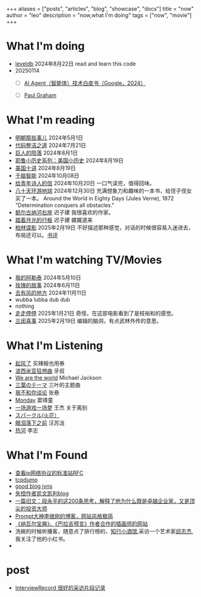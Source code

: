 +++
aliases = ["posts", "articles", "blog", "showcase", "docs"]
title = "now"
author = "leo"
description = "now,what I'm doing"
tags = ["now", "movie"]
+++


# What I'm doing
- [leveldb](https://github.com/google/leveldb) 2024年8月22日 read and learn this code
- 20250114
   - [ ] [AI Agent（智能体）技术白皮书（Google，2024）](https://arthurchiao.art/blog/ai-agent-white-paper-zh/ ) 
   - [ ] [Paul Graham](https://paulgraham.com/articles.html)


# What I'm reading
- [明朝那些事儿](https://book.douban.com/subject/7163250/) 2024年5月1日
- [代码整洁之道](https://book.douban.com/subject/34986245/) 2024年7月21日
- [巨人的陨落](https://book.douban.com/subject/26698660/) 2024年8月1日
- [耶鲁小历史系列：美国小历史](https://book.douban.com/subject/27045325/) 2024年8月19日
- [美国十讲](https://book.douban.com/subject/25777331/) 2024年8月19日
- [千脑智能](https://book.douban.com/subject/36080515/) 2024年10月08日
- [给青年诗人的信](https://book.douban.com/subject/26685994/) 2024年10月20日 一口气读完，值得回味。
- [八十天环游地球](https://book.douban.com/subject/25897667/) 2024年12月30日 充满想象力和趣味的一本书，给侄子侄女买了一本。 Around the World in Eighty Days (Jules Verne), 1872 "Determination conquers all obstacles."
- [额尔古纳河右岸](https://book.douban.com/subject/34432750/) 迟子建 我很喜欢的作家。
- [踏着月光的行板](https://book.douban.com/subject/2327728/) 迟子建 娓娓道来
- [柏林谍影](https://book.douban.com/subject/26389907/) 2025年2月19日 不好描述那种感觉，对话的时候很容易入迷进去，布局还可以。[书评](https://book.douban.com/review/8021988/)
  
# What I'm watching TV/Movies
- [我的阿勒泰](https://movie.douban.com/subject/36245596/) 2024年5月10日
- [玫瑰的故事](https://movie.douban.com/subject/35665988/) 2024年6月11日
- [去有风的地方](https://movie.douban.com/subject/35662223/) 2024年11月11日
- wubba lubba dub dub
- nothing
- [走走停停](https://movie.douban.com/subject/35956190/) 2025年1月21日 奇怪，在这部电影看到了是枝裕和的感觉。
- [兰闺喜事](https://movie.douban.com/subject/35682502/) 2025年2月19日 编辑的脑洞，有点武林外传的意思。

# What I'm Listening

- [起风了](https://www.bilibili.com/video/BV17t411b777/) 买辣椒也用券
- [波西米亚狂想曲](https://www.bilibili.com/video/BV1Nz4y1R7km/) 牙叔
- [We are the world](https://www.bilibili.com/video/BV1yb411v7gB/) Michael Jackson
- [三葉のテーマ](https://www.bilibili.com/video/BV1vs411a7Cx/) 三叶的主题曲
- [我不和你谈论](https://www.bilibili.com/video/BV1rg4y1B7P8/) 张悬
- [Monday](https://www.bilibili.com/video/BV1sX4y1R7mh/) 窦靖童
- [一场游戏一场梦](https://www.bilibili.com/video/BV12J411z7eL/) 王杰 关于离别
- [スパークル(火花）](https://www.bilibili.com/video/BV14X4y1m7CQ) 
- [眼泪落下之前](https://www.bilibili.com/video/BV14u4y1z7no) 汪苏泷
- [热河](https://open.spotify.com/track/5XaCwy5ZR6exjlVj23okKz?si=RQzFQ8SBRYGzYo_5xAyevg) 李志

# What I'm Found
- [查看ip网络协议的标准站RFC](https://datatracker.ietf.org/doc/html/rfc790)
- [tcpdump](https://www.tcpdump.org/index.html#documentation)
- [good blog jvns](http://jvns.ca)
- [失控作者凯文凯利blog](https://kk.org/)
- [一篇旧文：段永平的这200条思考，解释了他为什么既是卓越企业家，又是顶尖的投资大师](https://36kr.com/p/2060114940874370)
- [Prompt大神李继刚的博客，网站风格极简](https://lijigang.com/)
- [《纳瓦尔宝典》、《巴拉吉预言》作者合作的插画师的网站](https://visualizevalue.com/)
- 洗碗的时候听播客，随意点了排行榜的，[知行小酒馆](https://www.xiaoyuzhoufm.com/episode/67b7f6c705a90dfd0de0e56f),采访一个艺术家[邱志杰](http://www.qiuzhijie.com/biolographnianbiao.htm),我关注了他的小红书。
- 

# post
- [InterviewRecord 很好的采访片段记录](https://github.com/panhaoneo/InterviewRecord)
